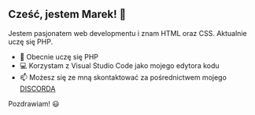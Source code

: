 ## Cześć, jestem Marek! 👋

Jestem pasjonatem web developmentu i znam HTML oraz CSS. Aktualnie uczę się PHP.

- 🌱 Obecnie uczę się PHP
- 💻 Korzystam z Visual Studio Code jako mojego edytora kodu
- 📫 Możesz się ze mną skontaktować za pośrednictwem mojego [DISCORDA](https://discord.gg/AmGeDt5n8t/) 

Pozdrawiam! 😃

